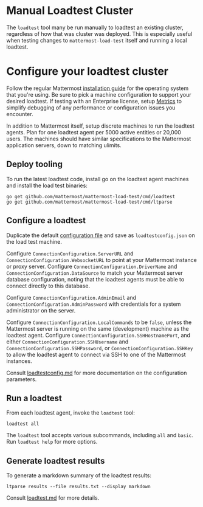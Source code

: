 # Manual Loadtest Cluster

The `loadtest` tool many be run manually to loadtest an existing cluster, regardless of how that was cluster was deployed. This is especially useful when testing changes to `mattermost-load-test` itself and running a local loadtest.

# Configure your loadtest cluster

Follow the regular Mattermost [installation guide](https://docs.mattermost.com/guides/administrator.html) for the operating system that you're using. Be sure to pick a machine configuration to support your desired loadtest. If testing with an Enterprise license, setup [Metrics](https://docs.mattermost.com/deployment/metrics.html) to simplify debugging of any performance or configuration issues you encounter.

In addition to Mattermost itself, setup discrete machines to run the loadtest agents. Plan for one loadtest agent per 5000 active entities or 20,000 users. The machines should have similar specifications to the Mattermost application servers, down to matching ulimits.

## Deploy tooling

To run the latest loadtest code, install go on the loadtest agent machines and install the load test binaries:
```
go get github.com/mattermost/mattermost-load-test/cmd/loadtest
go get github.com/mattermost/mattermost-load-test/cmd/ltparse
```

## Configure a loadtest

Duplicate the default [configuration file](../loadtestconfig.default.json) and save as `loadtestconfig.json` on the load test machine. 

Configure `ConnectionConfiguration.ServerURL` and `ConnectionConfiguration.WebsocketURL` to point at your Mattermost instance or proxy server. Configure `ConnectionConfiguration.DriverName` and `ConnectionConfiguration.DataSource` to match your Mattermost server database configuration, noting that the loadtest agents must be able to connect directly to this database.

Configure `ConnectionConfiguration.AdminEmail` and `ConnectionConfiguration.AdminPassword` with credentials for a system administrator on the server.

Configure `ConnectionConfiguration.LocalCommands` to be `false`, unless the Mattermost server is running on the same (development) machine as the loadtest agent. Configure `ConnectionConfiguration.SSHHostnamePort`, and either `ConnectionConfiguration.SSHUsername` and `ConnectionConfiguration.SSHPassword`, or `ConnectionConfiguration.SSHKey` to allow the loadtest agent to connect via SSH to one of the Mattermost instances.

Consult [loadtestconfig.md](loadtestconfig.md) for more documentation on the configuration parameters.

## Run a loadtest

From each loadtest agent, invoke the `loadtest` tool:
```
loadtest all
```

The `loadtest` tool accepts various subcommands, including `all` and `basic`. Run `loadtest help` for more options.

## Generate loadtest results

To generate a markdown summary of the loadtest results:
```
ltparse results --file results.txt --display markdown
```

Consult [loadtest.md](loadtest.md#Results) for more details.
